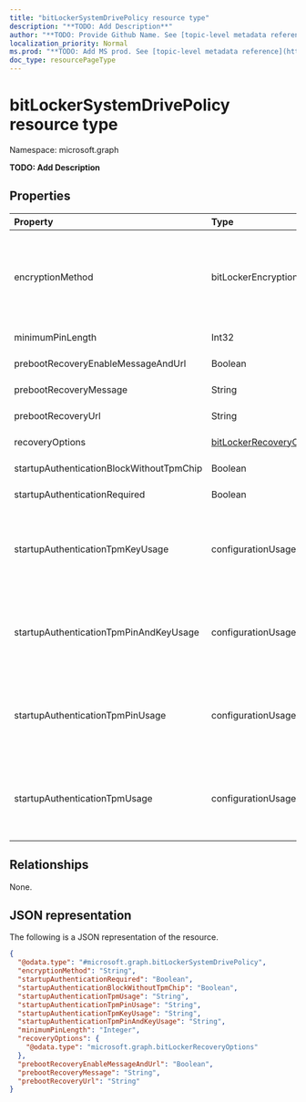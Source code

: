 ```yaml
---
title: "bitLockerSystemDrivePolicy resource type"
description: "**TODO: Add Description**"
author: "**TODO: Provide Github Name. See [topic-level metadata reference](https://msgo.azurewebsites.net/add/document/guidelines/metadata.html#topic-level-metadata)**"
localization_priority: Normal
ms.prod: "**TODO: Add MS prod. See [topic-level metadata reference](https://msgo.azurewebsites.net/add/document/guidelines/metadata.html#topic-level-metadata)**"
doc_type: resourcePageType
---
```


# bitLockerSystemDrivePolicy resource type


Namespace: microsoft.graph

**TODO: Add Description**

## Properties
|Property|Type|Description|
|:---|:---|:---|
|encryptionMethod|bitLockerEncryptionMethod|**TODO: Add Description**. Possible values are: `aesCbc128`, `aesCbc256`, `xtsAes128`, `xtsAes256`.|
|minimumPinLength|Int32|**TODO: Add Description**|
|prebootRecoveryEnableMessageAndUrl|Boolean|**TODO: Add Description**|
|prebootRecoveryMessage|String|**TODO: Add Description**|
|prebootRecoveryUrl|String|**TODO: Add Description**|
|recoveryOptions|[bitLockerRecoveryOptions](../resources/bitlockerrecoveryoptions.md)|**TODO: Add Description**|
|startupAuthenticationBlockWithoutTpmChip|Boolean|**TODO: Add Description**|
|startupAuthenticationRequired|Boolean|**TODO: Add Description**|
|startupAuthenticationTpmKeyUsage|configurationUsage|**TODO: Add Description**. Possible values are: `blocked`, `required`, `allowed`.|
|startupAuthenticationTpmPinAndKeyUsage|configurationUsage|**TODO: Add Description**. Possible values are: `blocked`, `required`, `allowed`.|
|startupAuthenticationTpmPinUsage|configurationUsage|**TODO: Add Description**. Possible values are: `blocked`, `required`, `allowed`.|
|startupAuthenticationTpmUsage|configurationUsage|**TODO: Add Description**. Possible values are: `blocked`, `required`, `allowed`.|

## Relationships
None.

## JSON representation
The following is a JSON representation of the resource.
<!-- {
  "blockType": "resource",
  "@odata.type": "microsoft.graph.bitLockerSystemDrivePolicy"
}
-->
``` json
{
  "@odata.type": "#microsoft.graph.bitLockerSystemDrivePolicy",
  "encryptionMethod": "String",
  "startupAuthenticationRequired": "Boolean",
  "startupAuthenticationBlockWithoutTpmChip": "Boolean",
  "startupAuthenticationTpmUsage": "String",
  "startupAuthenticationTpmPinUsage": "String",
  "startupAuthenticationTpmKeyUsage": "String",
  "startupAuthenticationTpmPinAndKeyUsage": "String",
  "minimumPinLength": "Integer",
  "recoveryOptions": {
    "@odata.type": "microsoft.graph.bitLockerRecoveryOptions"
  },
  "prebootRecoveryEnableMessageAndUrl": "Boolean",
  "prebootRecoveryMessage": "String",
  "prebootRecoveryUrl": "String"
}
```

